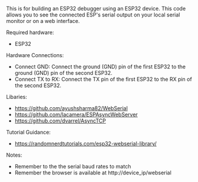 This is for building an ESP32 debugger using an ESP32 device.
This code allows you to see the connected ESP's serial output on your local serial monitor or on a web interface.

Required hardware:
- ESP32

Hardware Connections:
- Connect GND: Connect the ground (GND) pin of the first ESP32 to the ground (GND) pin of the second ESP32.
- Connect TX to RX: Connect the TX pin of the first ESP32 to the RX pin of the second ESP32.

Libaries:
- https://github.com/ayushsharma82/WebSerial
- https://github.com/lacamera/ESPAsyncWebServer
- https://github.com/dvarrel/AsyncTCP

Tutorial Guidance:
- https://randomnerdtutorials.com/esp32-webserial-library/

Notes:
- Remember to the the serial baud rates to match
- Remember the browser is available at http://device_ip/webserial
